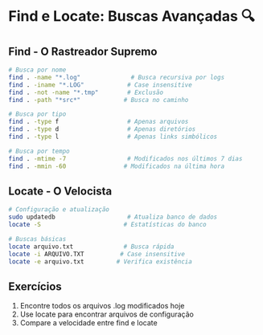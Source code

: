 # Find e Locate: Buscas Avançadas 🔍

## Find - O Rastreador Supremo

```bash
# Busca por nome
find . -name "*.log"              # Busca recursiva por logs
find . -iname "*.LOG"            # Case insensitive
find . -not -name "*.tmp"        # Exclusão
find . -path "*src*"            # Busca no caminho

# Busca por tipo
find . -type f                   # Apenas arquivos
find . -type d                   # Apenas diretórios
find . -type l                   # Apenas links simbólicos

# Busca por tempo
find . -mtime -7                 # Modificados nos últimos 7 dias
find . -mmin -60                # Modificados na última hora
```

## Locate - O Velocista

```bash
# Configuração e atualização
sudo updatedb                    # Atualiza banco de dados
locate -S                       # Estatísticas do banco

# Buscas básicas
locate arquivo.txt              # Busca rápida
locate -i ARQUIVO.TXT          # Case insensitive
locate -e arquivo.txt         # Verifica existência
```

## Exercícios

1. Encontre todos os arquivos .log modificados hoje
2. Use locate para encontrar arquivos de configuração
3. Compare a velocidade entre find e locate